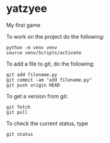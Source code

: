# yatzyee
My first game

To work on the project do the following:

```
python -m venv venv
source venv/Scripts/activate
```

To add a file to git, do the following:


```
git add filename.py
git commit -am "add filename.py"
git push origin HEAD
```

To get a version from git:

```
git fetch
git pull
```

To check the current status, type

`git status`